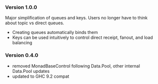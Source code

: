 ### Version 1.0.0

Major simplification of queues and keys. Users no longer have to think about topic vs direct queues.

* Creating queues automatically binds them
* Keys can be used intuitively to control direct receipt, fanout, and load balancing

### Version 0.4.0

* removed MonadBaseControl following Data.Pool, other internal Data.Pool updates
* updated to GHC 9.2 compat
